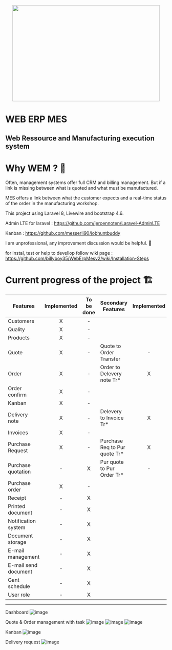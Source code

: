 

<p align="center">
  <img width="460" height="300" src="https://user-images.githubusercontent.com/75578469/127404015-3706b77f-dea3-4acb-a722-06f483de95a9.png">
</p>

# WEB ERP MES
##  Web Ressource and Manufacturing execution system  


# Why WEM ? :monocle_face:

Often, management systems offer full CRM and billing management. But if a link is missing between what is quoted and what must be manufactured.

MES offers a link between what the customer expects and a real-time status of the order in the manufacturing workshop.

This project using Laravel 8, Livewire and bootstrap 4.6.

 Admin LTE for laravel : https://github.com/jeroennoten/Laravel-AdminLTE
 
 Kanban : https://github.com/messerli90/jobhuntbuddy


I am unprofessional, any improvement discussion would be helpful. :hugs:

for instal, test or help to devellop follow wiki page : https://github.com/billyboy35/WebErpMesv2/wiki/Installation-Steps

# Current progress of the project :building_construction:

| Features           | Implemented | To be done | Secondary Features          | Implemented | To be done |    
|--------------------|:-----------:|:----------:| ----------------------------|:-----------:|:----------:|   
| Customers          |      X      |      -     |     
| Quality            |      X      |      -     |     
| Products           |      X      |      -     |    
| Quote              |      X      |      -     | Quote to Order Transfer     |      -      |      X     |     
| Order              |      X      |      -     | Order to Delevery note Tr*  |      X      |      -     |    
| Order confirm      |      X      |      -     |    
| Kanban             |      X      |      -     |
| Delivery note      |      X      |      -     | Delevery  to Invoice Tr*    |      X      |      -     |    
| Invoices           |      X      |      -     |     
| Purchase Request   |      X      |      -     | Purchase Req to Pur quote Tr* |      X      |      -     | 
| Purchase quotation |      -      |      X     | Pur quote to Pur Order Tr*  |      -      |      X     |   
| Purchase order     |      X      |      -     |     
| Receipt            |      -      |      X     |
| Printed document           |      -      |      X     | 
| Notification system        |      -      |      X     |  
| Document storage           |      -      |      X     |
| E-mail management          |      -      |      X     |
| E-mail send document       |      -      |      X     | 
| Gant schedule              |      -      |      X     |
| User role                  |      -      |      X     |
   
-----------------
Dashboard
![image](https://user-images.githubusercontent.com/75578469/149237382-10fc919e-f2bb-4929-910c-8a25b8323f83.png)


Quote & Order management with task
![image](https://user-images.githubusercontent.com/75578469/149237245-c9f05555-c4c3-4e90-9380-24229b82b30e.png)
![image](https://user-images.githubusercontent.com/75578469/149237447-2d18ff6d-9cb8-4454-aea6-b83e4b118edd.png)
![image](https://user-images.githubusercontent.com/75578469/142014346-09f2eb77-c6e8-49a5-bf76-d4111f867bda.png)

Kanban 
![image](https://user-images.githubusercontent.com/75578469/148135648-698c2315-1995-4b75-bbba-898c10646aeb.png)

Delivery request
![image](https://user-images.githubusercontent.com/75578469/148135741-eda41b1e-8598-47bc-a822-5d0ae9e6a61a.png)



